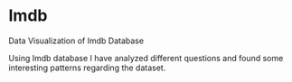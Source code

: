 # Imdb
Data Visualization of Imdb Database

Using Imdb database I have analyzed different questions and found some interesting patterns regarding the dataset.
